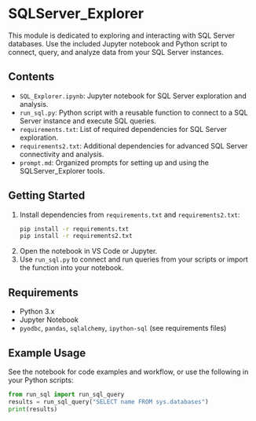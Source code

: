 # SQLServer_Explorer

This module is dedicated to exploring and interacting with SQL Server databases. Use the included Jupyter notebook and Python script to connect, query, and analyze data from your SQL Server instances.

## Contents
- `SQL_Explorer.ipynb`: Jupyter notebook for SQL Server exploration and analysis.
- `run_sql.py`: Python script with a reusable function to connect to a SQL Server instance and execute SQL queries.
- `requirements.txt`: List of required dependencies for SQL Server exploration.
- `requirements2.txt`: Additional dependencies for advanced SQL Server connectivity and analysis.
- `prompt.md`: Organized prompts for setting up and using the SQLServer_Explorer tools.

## Getting Started
1. Install dependencies from `requirements.txt` and `requirements2.txt`:
   ```sh
   pip install -r requirements.txt
   pip install -r requirements2.txt
   ```
2. Open the notebook in VS Code or Jupyter.
3. Use `run_sql.py` to connect and run queries from your scripts or import the function into your notebook.

## Requirements
- Python 3.x
- Jupyter Notebook
- `pyodbc`, `pandas`, `sqlalchemy`, `ipython-sql` (see requirements files)

## Example Usage
See the notebook for code examples and workflow, or use the following in your Python scripts:

```python
from run_sql import run_sql_query
results = run_sql_query("SELECT name FROM sys.databases")
print(results)
```
